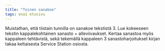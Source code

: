 ```yaml
---
title: "Toinen sanakoe"
tags: ena1 etusivu
---
```


Muistathan, että tiistain tunnilla on sanakoe tekstistä 3. Lue kokeeseen tekstin kappalekohtainen sanasto + alleviivaukset. Kertaa sanastoa myös kappaleen tehtävistä, sekä tekemällä kappaleen 3 sanastoharjoitukset kirjan takaa keltaisesta Service Station osiosta. 
